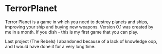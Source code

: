 # TerrorPlanet

<p>Terror Planet is a game in which you need to destroy planets and ships, improving your ship and buying new weapons. Version 0.1 was created by me in a month. If you dish - this is my first game that you can play. </p><p> Last project (The Rebels) I abandoned because of a lack of knowledge oop, and I would have done it for a very long time. </p>


